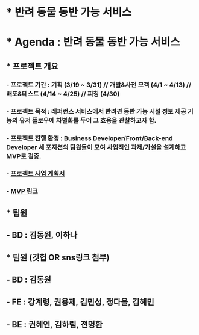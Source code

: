 # * 반려 동물 동반 가능 서비스
# * Agenda : 반려 동물 동반 가능 서비스

## * 프로젝트 개요
### - 프로젝트 기간 : 기획 (3/19 ~ 3/31) // 개발&사전 모객 (4/1 ~ 4/13) // 배포&테스트 (4/14 ~ 4/25) // 피칭 (4/30)
### - 프로젝트 목적 : 레퍼런스 서비스에서 반려견 동반 가능 시설 정보 제공 기능의 유저 플로우에 차별화를 두어 그 효용을 관찰하고자 함.
### - 프로젝트 진행 환경 : Business Developer/Front/Back-end Developer 세 포지션의 팀원들이 모여 사업적인 과제/가설을 설계하고 MVP로 검증.
### - [프로젝트 사업 계획서]()
### - [MVP 링크]()

## * 팀원
## - BD : 김동원, 이하나


## * 팀원 (깃헙 OR sns링크 첨부)
## - BD : 김동원
## - FE : 강계령, 권용제, 김민성, 정다올, 김혜민
## - BE : 권혜연, 김하림, 전명환
